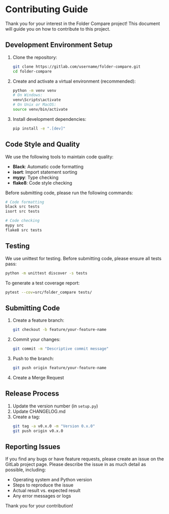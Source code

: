 # Contributing Guide

Thank you for your interest in the Folder Compare project! This document will guide you on how to contribute to this project.

## Development Environment Setup

1. Clone the repository:
   ```bash
   git clone https://gitlab.com/username/folder-compare.git
   cd folder-compare
   ```

2. Create and activate a virtual environment (recommended):
   ```bash
   python -m venv venv
   # On Windows:
   venv\Scripts\activate
   # On Unix or MacOS:
   source venv/bin/activate
   ```

3. Install development dependencies:
   ```bash
   pip install -e ".[dev]"
   ```

## Code Style and Quality

We use the following tools to maintain code quality:

- **Black**: Automatic code formatting
- **isort**: Import statement sorting
- **mypy**: Type checking
- **flake8**: Code style checking

Before submitting code, please run the following commands:

```bash
# Code formatting
black src tests
isort src tests

# Code checking
mypy src
flake8 src tests
```

## Testing

We use unittest for testing. Before submitting code, please ensure all tests pass:

```bash
python -m unittest discover -s tests
```

To generate a test coverage report:

```bash
pytest --cov=src/folder_compare tests/
```

## Submitting Code

1. Create a feature branch:
   ```bash
   git checkout -b feature/your-feature-name
   ```

2. Commit your changes:
   ```bash
   git commit -m "Descriptive commit message"
   ```

3. Push to the branch:
   ```bash
   git push origin feature/your-feature-name
   ```

4. Create a Merge Request

## Release Process

1. Update the version number (in `setup.py`)
2. Update CHANGELOG.md
3. Create a tag:
   ```bash
   git tag -a v0.x.0 -m "Version 0.x.0"
   git push origin v0.x.0
   ```

## Reporting Issues

If you find any bugs or have feature requests, please create an issue on the GitLab project page. Please describe the issue in as much detail as possible, including:

- Operating system and Python version
- Steps to reproduce the issue
- Actual result vs. expected result
- Any error messages or logs

Thank you for your contribution! 